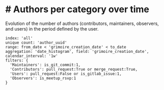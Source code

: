 # \# Authors per category over time

Evolution of the number of authors (contributors, maintainers, observers, and users) in the period defined by the user.

```
index: 'all'
unique count: 'author_uuid'
range: from_date < 'grimoire_creation_date' < to_date
aggregation: 'date_histogram', field: 'grimoire_creation_date', calendar_interval: '1w'
filters: {
  'Maintainers': is_git_commit:1,
  'Contributors': pull_request:True or merge_request:True,
  'Users': pull_request:False or is_gitlab_issue:1,
  'Observers': is_meetup_rsvp:1
}
```
